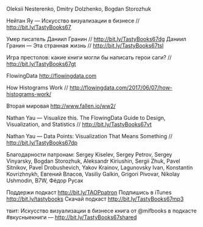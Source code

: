 
Oleksii Nesterenko, Dmitry Dolzhenko, Bogdan Storozhuk

Нейтан Яу — Искусство визуализации в бизнесе // http://bit.ly/TastyBooks67

Умер писатель Даниил Гранин // http://bit.ly/TastyBooks67dg
Даниил Гранин — Эта странная жизнь // http://bit.ly/TastyBooks67tsl

Игра престолов: какие книги могли бы написать герои саги? // http://bit.ly/TastyBooks67gt

FlowingData http://flowingdata.com 

How Histograms Work // http://flowingdata.com/2017/06/07/how-histograms-work/

Вторая мировая http://www.fallen.io/ww2/

Nathan Yau — Visualize this. The FlowingData Guide to Design, Visualization, and Statistics // http://bit.ly/TastyBooks67vt

Nathan Yau — Data Points: Visualization That Means Something // http://bit.ly/TastyBooks67dp

Благодарности патронам:
Sergey Kiselev, Sergey Petrov, Sergey Vinyarsky, Bogdan Storozhuk, Aleksandr Kiriushin, Sergii Zhuk, Pavel Sitnikov, Pavel Drobushevich, Yakov Krainov, Lagunovsky Ivan, Konstantin Kovrizhnykh, Евгений Власов, Vasiliy Galkin, Grigori Pivovar, Nikolay Ushmodin, B7W, Фёдор Русак 

Поддержи подкаст http://bit.ly/TAOPpatron
Подпишись в iTunes http://bit.ly/tastybooks
Скачай подкаст http://bit.ly/TastyBooks67mp3

твит:
Искусство визуализации в бизнесе книга от @mifbooks  в подкасте #вкусныекниги — http://bit.ly/TastyBooks67shared



